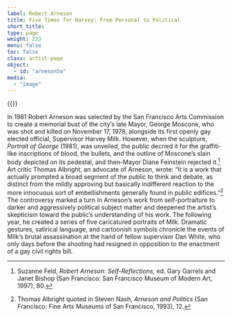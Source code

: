 ```yaml
---
label: Robert Arneson
title: Five Times for Harvey: From Personal to Political
short_title:
type: page
weight: 223
menu: false
toc: false
class: artist-page
object:
  - id: "arneson5a"
media:
  - "image"
---
```

{{<q-figure id="arneson5a">}}

In 1981 Robert Arneson was selected by the San Francisco Arts Commission to create a memorial bust of the city’s late Mayor, George Moscone, who was shot and killed on November 17, 1978, alongside its first openly gay elected official, Supervisor Harvey Milk. However, when the sculpture, *Portrait of George* (1981), was unveiled, the public decried it for the graffiti-like inscriptions of blood, the bullets, and the outline of Moscone’s slain body depicted on its pedestal, and then-Mayor Diane Feinstein rejected it.[^1] Art critic Thomas Albright, an advocate of Arneson, wrote: “It is a work that actually prompted a broad segment of the public to think and debate, as distinct from the mildly approving but basically indifferent reaction to the more innocuous sort of embellishments generally found in public edifices.”[^2] The controversy marked a turn in Arneson’s work from self-portraiture to darker and aggressively political subject matter and deepened the artist’s skepticism toward the public’s understanding of his work. The following year, he created a series of five caricatured portraits of Milk. Dramatic gestures, satirical language, and cartoonish symbols chronicle the events of Milk’s brutal assassination at the hand of fellow supervisor Dan White, who only days before the shooting had resigned in opposition to the enactment of a gay civil rights bill.

[^1]: Suzanne Feld, *Robert Arneson: Self-Reflections,* ed. Gary Garrels and Janet Bishop (San Francisco: San Francisco Museum of Modern Art, 1997), 80.

[^2]: Thomas Albright quoted in Steven Nash, *Arneson and Politics* (San Francisco: Fine Arts Museums of San Francisco, 1993), 12.
